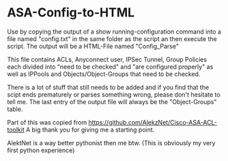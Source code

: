 # ASA-Config-to-HTML

Use by copying the output of a show running-configuration command into a file named "config.txt" in the same folder as the script an then execute the script.
The output will be a HTML-File named "Config_Parse"

This file contains ACLs, Anyconnect user, IPSec Tunnel, Group Policies each divided into "need to be checked" and "are configured properly" as well as IPPools and Objects/Object-Groups that need to be checked.

There is a lot of stuff that still needs to be added and if you find that the scipt ends prematurely or parses something wrong, please don't hesitate to tell me.
The last entry of the output file will always be the "Object-Groups" table.

Part of this was copied from https://github.com/AlekzNet/Cisco-ASA-ACL-toolkit 
A big thank you for giving me a starting point.

AlektNet is a way better pythonist then me btw. (This is obviously my very first python experience)
